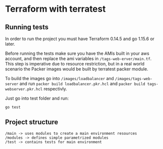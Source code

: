 # Terraform with terratest

## Running tests

In order to run the project you must have Terraform 0.14.5 and go 1.15.6 or later.

Before running the tests make sure you have the AMIs built in your aws account, and then replace the ami variables in `/tags-web-erver/main.tf`. This step is imperative due to resource restriction, but in a real world scenario the Packer images would be built by terratest packer module.

To build the images go into `/images/loadbalancer` and `/images/tags-web-server` and run `packer build loadbalancer.pkr.hcl` and `packer build tags-webserver.pkr.hcl` respectivly.

Just go into test folder and run:
```
go test
```

## Project structure
```
/main -> uses modules to create a main environment resources
/modules -> defines simple parametrized modules
/test -> contains tests for main environment
```
